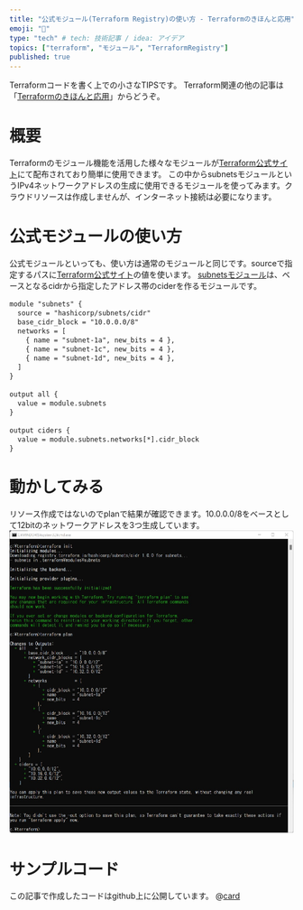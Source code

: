 ```yaml
---
title: "公式モジュール(Terraform Registry)の使い方 - Terraformのきほんと応用"
emoji: "🛴"
type: "tech" # tech: 技術記事 / idea: アイデア
topics: ["terraform", "モジュール", "TerraformRegistry"]
published: true
---
```

Terraformコードを書く上での小さなTIPSです。
Terraform関連の他の記事は「[Terraformのきほんと応用](https://zenn.dev/sway/articles/terraform_index_list)」からどうぞ。

# 概要
Terraformのモジュール機能を活用した様々なモジュールが[Terraform公式サイト](https://registry.terraform.io/browse/modules)にて配布されており簡単に使用できます。
この中からsubnetsモジュールというIPv4ネットワークアドレスの生成に使用できるモジュールを使ってみます。クラウドリソースは作成しませんが、インターネット接続は必要になります。

# 公式モジュールの使い方
公式モジュールといっても、使い方は通常のモジュールと同じです。sourceで指定するパスに[Terraform公式サイト](https://registry.terraform.io/browse/modules)の値を使います。
[subnetsモジュール](https://registry.terraform.io/modules/hashicorp/subnets/cidr/latest)は、ベースとなるcidrから指定したアドレス帯のciderを作るモジュールです。
```hcl  
module "subnets" {
  source = "hashicorp/subnets/cidr"
  base_cidr_block = "10.0.0.0/8"
  networks = [
    { name = "subnet-1a", new_bits = 4 },
    { name = "subnet-1c", new_bits = 4 },
    { name = "subnet-1d", new_bits = 4 },
  ]
}

output all {
  value = module.subnets
}

output ciders {
  value = module.subnets.networks[*].cidr_block
}
```

# 動かしてみる
リソース作成ではないのでplanで結果が確認できます。10.0.0.0/8をベースとして12bitのネットワークアドレスを3つ生成しています。
![run sample](/images/terraform_tips_moduleregistory/terraform_tips_moduleregistory_00.jpg)

# サンプルコード
この記事で作成したコードはgithub上に公開しています。
@[card](https://github.com/sway11466/zenn/tree/main/sample_codes/terraform_tips_moduleregistory)
